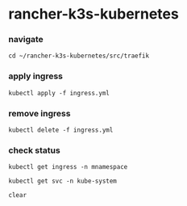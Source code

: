 # rancher-k3s-kubernetes

### navigate
```
cd ~/rancher-k3s-kubernetes/src/traefik
```

### apply ingress
```
kubectl apply -f ingress.yml
```

### remove ingress
```
kubectl delete -f ingress.yml
```

### check status
```
kubectl get ingress -n mnamespace

kubectl get svc -n kube-system

clear
```